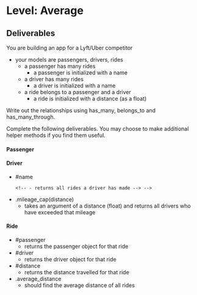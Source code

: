 # Level: Average

## Deliverables

You are building an app for a Lyft/Uber competitor

- your models are passengers, drivers, rides
  - a passenger has many rides
    - a passenger is initialized with a name
  - a driver has many rides
    - a driver is initialized with a name
  - a ride belongs to a passenger and a driver
    - a ride is initialized with a distance (as a float)

Write out the relationships using has_many, belongs_to and has_many_through.

Complete the following deliverables. You may choose to make additional helper methods if you find them useful.

#### Passenger

<!-- - #name
  - returns the name of the passenger
- #rides -->
  <!-- - returns all rides a passenger has been on
- #drivers -->
  <!-- - returns all drivers a passenger has ridden with -->

<!-- - .all
  - returns an array of all passengers -->
<!--
- #total_distance
  - should calculate the total distance the passenger has travelled with the
    service -->

<!-- - .premium_members
  - should find all passengers who have travelled over 100 miles with the service -->

#### Driver

- #name
  <!-- - returns the name of the driver
    <!-- - #rides -->
      <!-- - returns all rides a driver has made --> -->
  <!-- - #passengers
    - returns all passengers a driver has had -->
  <!-- - .all
    - returns an array of all drivers -->
- .mileage_cap(distance)
  - takes an argument of a distance (float) and returns all drivers who have exceeded that mileage

#### Ride

- #passenger
  - returns the passenger object for that ride
- #driver
  - returns the driver object for that ride
- #distance
  - returns the distance travelled for that ride
- .average_distance
  - should find the average distance of all rides
